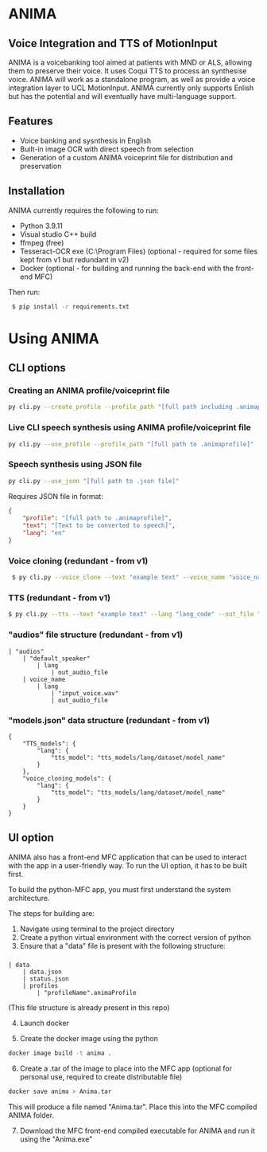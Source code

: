 # ANIMA
## Voice Integration and TTS of MotionInput

ANIMA is a voicebanking tool aimed at patients with MND or ALS, allowing them to preserve their voice. It uses Coqui TTS to process an synthesise voice. ANIMA will work as a standalone program, as  well as provide a voice integration layer to UCL MotionInput. ANIMA currently only supports Enlish but has the potential and will eventually have multi-language support.

## Features

- Voice banking and sysnthesis in English
- Built-in image OCR with direct speech from selection
- Generation of a custom ANIMA voiceprint file for distribution and preservation


## Installation

ANIMA currently requires the following to run:
- Python 3.9.11
- Visual studio C++ build
- ffmpeg (free)
- Tesseract-OCR exe (C:\\Program Files) (optional - required for some files kept from v1 but redundant in v2)
- Docker (optional - for building and running the back-end with the front-end MFC)

Then run:
```sh
 $ pip install -r requirements.txt 
```

# Using ANIMA

## CLI options 
### Creating an ANIMA profile/voiceprint file
```sh
py cli.py --create_profile --profile_path "[full path including .animaprofile to write to]" --input_voice_path "[full path to .wav file]" --lang "en"
```

### Live CLI speech synthesis using ANIMA profile/voiceprint file
```sh
py cli.py --use_profile --profile_path "[full path to .animaprofile]" --lang "en"
```

### Speech synthesis using JSON file
```sh
py cli.py --use_json "[full path to .json file]"
```

Requires JSON file in format:
```json
{
    "profile": "[full path to .animaprofile]",
    "text": "[Text to be converted to speech]",
    "lang": "en"
}
```

### Voice cloning (redundant - from v1)

```sh
 $ py cli.py --voice_clone --text "example text" --voice_name "voice_name" --lang "lang_code" --out_file "out_filename.wav"
```

### TTS (redundant - from v1)
```sh
$ py cli.py --tts --text "example text" --lang "lang_code" --out_file "out_filename.wav"
```

### "audios" file structure (redundant - from v1)
    | "audios"
        | "default_speaker"
            | lang
                | out_audio_file
        | voice_name
            | lang
                | "input_voice.wav"
                | out_audio_file
            
 ### "models.json" data structure (redundant - from v1)
    {
        "TTS_models": {
            "lang": {
                "tts_model": "tts_models/lang/dataset/model_name"
            }
        },
        "voice_cloning_models": {
            "lang": {
                "tts_model": "tts_models/lang/dataset/model_name"
            }
        }
    }

## UI option

ANIMA also has a front-end MFC application that can be used to interact with the app in a user-friendly way. To run the UI option, it has to be built first.

To build the python-MFC app, you must first understand the system architecture. 

The steps for building are: 


1. Navigate using terminal to the project directory
2. Create a python virtual environment with the correct version of python
3. Ensure that a "data" file is present with the following structure:
##### 
    | data
        | data.json
        | status.json
        | profiles
            | "profileName".animaProfile
(This file structure is already present in this repo)

4. Launch docker

5. Create the docker image using the python
```sh
docker image build -t anima .
```

6. Create a .tar of the image to place into the MFC app (optional for personal use, required to create distributable file)
```sh
docker save anima > Anima.tar
```
This will produce a file named "Anima.tar". Place this into the MFC compiled ANIMA folder.

7. Download the MFC front-end compiled executable for ANIMA and run it using the "Anima.exe"